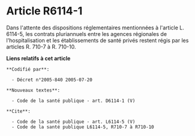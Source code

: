 # Article R6114-1

Dans l'attente des dispositions réglementaires mentionnées à l'article L. 6114-5, les contrats pluriannuels entre les agences
régionales de l'hospitalisation et les établissements de santé privés restent régis par les articles R. 710-7 à R. 710-10.

**Liens relatifs à cet article**

	**Codifié par**:

	  - Décret n°2005-840 2005-07-20

	**Nouveaux textes**:

	  - Code de la santé publique - art. D6114-1 (V)

	**Cite**:

	  - Code de la santé publique - art. L6114-5 (V)
	  - Code de la santé publique L6114-5, R710-7 à R710-10

